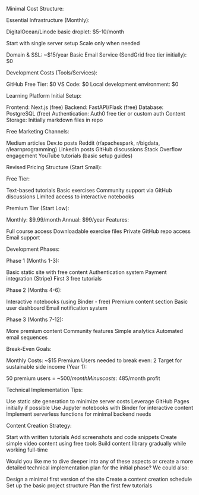 Minimal Cost Structure:

Essential Infrastructure (Monthly):


DigitalOcean/Linode basic droplet: $5-10/month

Start with single server setup
Scale only when needed


Domain & SSL: ~$15/year
Basic Email Service (SendGrid free tier initially): $0


Development Costs (Tools/Services):


GitHub Free Tier: $0
VS Code: $0
Local development environment: $0


Learning Platform Initial Setup:


Frontend: Next.js (free)
Backend: FastAPI/Flask (free)
Database: PostgreSQL (free)
Authentication: Auth0 free tier or custom auth
Content Storage: Initially markdown files in repo


Free Marketing Channels:


Medium articles
Dev.to posts
Reddit (r/apachespark, r/bigdata, r/learnprogramming)
LinkedIn posts
GitHub discussions
Stack Overflow engagement
YouTube tutorials (basic setup guides)

Revised Pricing Structure (Start Small):

Free Tier:


Text-based tutorials
Basic exercises
Community support via GitHub discussions
Limited access to interactive notebooks


Premium Tier (Start Low):


Monthly: $9.99/month
Annual: $99/year
Features:

Full course access
Downloadable exercise files
Private GitHub repo access
Email support



Development Phases:

Phase 1 (Months 1-3):


Basic static site with free content
Authentication system
Payment integration (Stripe)
First 3 free tutorials


Phase 2 (Months 4-6):


Interactive notebooks (using Binder - free)
Premium content section
Basic user dashboard
Email notification system


Phase 3 (Months 7-12):


More premium content
Community features
Simple analytics
Automated email sequences

Break-Even Goals:

Monthly Costs: ~$15
Premium Users needed to break even: 2
Target for sustainable side income (Year 1):

50 premium users = ~$500/month
Minus costs: ~$485/month profit



Technical Implementation Tips:

Use static site generation to minimize server costs
Leverage GitHub Pages initially if possible
Use Jupyter notebooks with Binder for interactive content
Implement serverless functions for minimal backend needs

Content Creation Strategy:

Start with written tutorials
Add screenshots and code snippets
Create simple video content using free tools
Build content library gradually while working full-time

Would you like me to dive deeper into any of these aspects or create a more detailed technical implementation plan for the initial phase? We could also:

Design a minimal first version of the site
Create a content creation schedule
Set up the basic project structure
Plan the first few tutorials